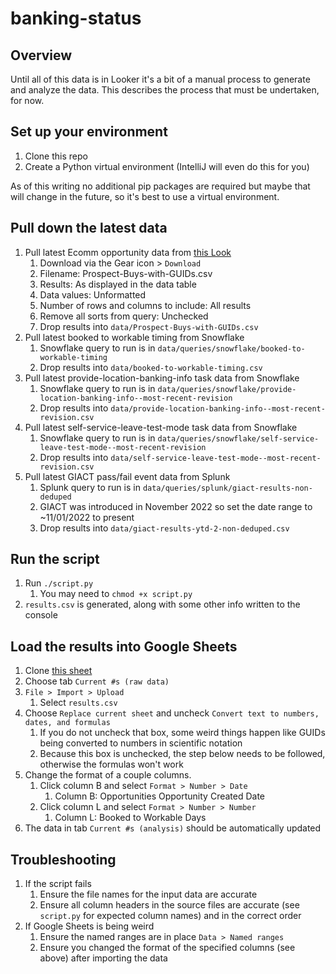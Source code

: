 # banking-status

## Overview
Until all of this data is in Looker it's a bit of a manual process to generate and analyze the data.  This describes the process that must be undertaken, for now.

## Set up your environment
1. Clone this repo
2. Create a Python virtual environment (IntelliJ will even do this for you)

As of this writing no additional pip packages are required but maybe that will change in the future, so it's best to use a virtual environment.

## Pull down the latest data
1. Pull latest Ecomm opportunity data from [this Look](https://toasttab.looker.com/looks/11009)
   1. Download via the Gear icon > `Download`
   1. Filename: Prospect-Buys-with-GUIDs.csv
   1. Results: As displayed in the data table
   1. Data values: Unformatted
   1. Number of rows and columns to include: All results
   1. Remove all sorts from query: Unchecked
   1. Drop results into `data/Prospect-Buys-with-GUIDs.csv`
1. Pull latest booked to workable timing from Snowflake
   1. Snowflake query to run is in `data/queries/snowflake/booked-to-workable-timing`
   1. Drop results into `data/booked-to-workable-timing.csv`
1. Pull latest provide-location-banking-info task data from Snowflake
   1. Snowflake query to run is in `data/queries/snowflake/provide-location-banking-info--most-recent-revision`
   1. Drop results into `data/provide-location-banking-info--most-recent-revision.csv`
1. Pull latest self-service-leave-test-mode task data from Snowflake
   1. Snowflake query to run is in `data/queries/snowflake/self-service-leave-test-mode--most-recent-revision`
   1. Drop results into `data/self-service-leave-test-mode--most-recent-revision.csv`
1. Pull latest GIACT pass/fail event data from Splunk
   1. Splunk query to run is in `data/queries/splunk/giact-results-non-deduped`
   1. GIACT was introduced in November 2022 so set the date range to ~11/01/2022 to present
   1. Drop results into `data/giact-results-ytd-2-non-deduped.csv`

## Run the script
1. Run `./script.py`
   1. You may need to `chmod +x script.py`
1. `results.csv` is generated, along with some other info written to the console

## Load the results into Google Sheets
1. Clone [this sheet](https://docs.google.com/spreadsheets/d/1w6bIW2Y6dcwboHdNVA7C6c0Wjh0pY3jLgKyqPyhFmVY/edit#gid=1390792315)
1. Choose tab `Current #s (raw data)`
1. `File > Import > Upload`
   1. Select `results.csv`
1. Choose `Replace current sheet` and uncheck `Convert text to numbers, dates, and formulas`
   1. If you do not uncheck that box, some weird things happen like GUIDs being converted to numbers in scientific notation
   1. Because this box is unchecked, the step below needs to be followed, otherwise the formulas won't work
1. Change the format of a couple columns. 
   1. Click column B and select `Format > Number > Date`
      1. Column B: Opportunities Opportunity Created Date
   1. Click column L and select `Format > Number > Number`
      1. Column L: Booked to Workable Days 
1. The data in tab `Current #s (analysis)` should be automatically updated

## Troubleshooting
1. If the script fails
   1. Ensure the file names for the input data are accurate 
   1. Ensure all column headers in the source files are accurate (see `script.py` for expected column names) and in the correct order
1. If Google Sheets is being weird
   1. Ensure the named ranges are in place `Data > Named ranges`
   1. Ensure you changed the format of the specified columns (see above) after importing the data
